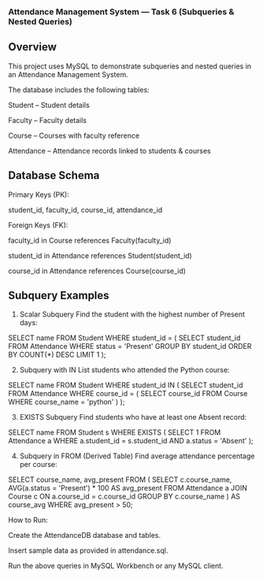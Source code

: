 ###  Attendance Management System — Task 6 (Subqueries & Nested Queries)
## Overview
This project uses MySQL to demonstrate subqueries and nested queries in an Attendance Management System.

The database includes the following tables:

Student – Student details

Faculty – Faculty details

Course – Courses with faculty reference

Attendance – Attendance records linked to students & courses

## Database Schema
Primary Keys (PK): 

student_id, faculty_id, course_id, attendance_id

Foreign Keys (FK):

faculty_id in Course references Faculty(faculty_id)

student_id in Attendance references Student(student_id)

course_id in Attendance references Course(course_id)

## Subquery Examples
1. Scalar Subquery
Find the student with the highest number of Present days:

SELECT name
FROM Student
WHERE student_id = (
    SELECT student_id
    FROM Attendance
    WHERE status = 'Present'
    GROUP BY student_id
    ORDER BY COUNT(*) DESC
    LIMIT 1
);

2. Subquery with IN
List students who attended the Python course:

SELECT name
FROM Student
WHERE student_id IN (
    SELECT student_id
    FROM Attendance
    WHERE course_id = (
        SELECT course_id FROM Course WHERE course_name = 'python'
    )
);

3. EXISTS Subquery
Find students who have at least one Absent record:

SELECT name
FROM Student s
WHERE EXISTS (
    SELECT 1
    FROM Attendance a
    WHERE a.student_id = s.student_id
      AND a.status = 'Absent'
);

4.  Subquery in FROM (Derived Table)
Find average attendance percentage per course:

SELECT course_name, avg_present
FROM (
    SELECT c.course_name, AVG(a.status = 'Present') * 100 AS avg_present
    FROM Attendance a
    JOIN Course c ON a.course_id = c.course_id
    GROUP BY c.course_name
) AS course_avg
WHERE avg_present > 50;

How to Run:

Create the AttendanceDB database and tables.

Insert sample data as provided in attendance.sql.

Run the above queries in MySQL Workbench or any MySQL client.
